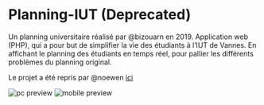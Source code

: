 # Planning-IUT (Deprecated)

Un planning universitaire réalisé par @bizouarn en 2019.
Application web (PHP), qui a pour but de simplifier la vie des étudiants à l’IUT de Vannes.
En affichant le planning des étudiants en temps réel, pour pallier les différents problèmes du planning original.

Le projet a été repris par @noewen [ici](https://github.com/kernoeb/planningiut)
               
![pc preview](https://aymeric.bizouarn.fr/image/Planning.png)
![mobile preview](https://aymeric.bizouarn.fr/image/Planning-mobile.png)
